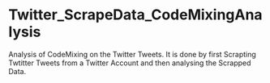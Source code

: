 # Twitter_ScrapeData_CodeMixingAnalysis

Analysis of CodeMixing on the Twitter Tweets. It is done by first Scrapting Twtitter Tweets from a Twitter Account and then analysing the Scrapped Data.
